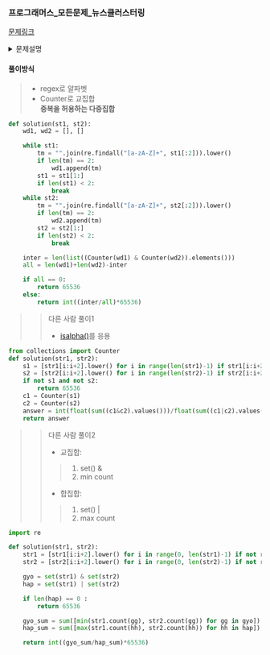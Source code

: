 ### 프로그래머스_모든문제_뉴스클러스터링
[문제링크](https://programmers.co.kr/learn/courses/30/lessons/17677)

<details>
  <summary>문제설명</summary>

  자카드 유사도는 집합 간의 유사도를 검사하는 여러 방법 중의 하나로 알려져 있다.  <br>
  두 집합 A, B 사이의 자카드 유사도 J(A, B)는 두 집합의 교집합 크기를 두 집합의 합집합 크기로 나눈 값으로 정의된다. <br>
  
  예를 들어 집합 A = {1, 2, 3}, 집합 B = {2, 3, 4}라고 할 때,  <br>
  교집합 A ∩ B = {2, 3}, 합집합 A ∪ B = {1, 2, 3, 4}이 되므로,  <br>
  집합 A, B 사이의 자카드 유사도 J(A, B) = 2/4 = 0.5가 된다.  <br>
  집합 A와 집합 B가 모두 공집합일 경우에는 나눗셈이 정의되지 않으니 따로 J(A, B) = 1로 정의한다. <br>
  자카드 유사도는 원소의 중복을 허용하는 다중집합에 대해서 확장할 수 있다.  <br>
  다중집합 A는 원소 “1”을 3개 가지고 있고, 다중집합 B는 원소 “1”을 5개 가지고 있다고 하자.  <br>
  이 다중집합의 교집합 A ∩ B는 원소 “1”을 min(3, 5)인 3개, 합집합 A ∪ B는 원소 “1”을 max(3, 5)인 5개 가지게 된다. <br>
  
  
  
  다중집합 A = {1, 1, 2, 2, 3}, 다중집합 B = {1, 2, 2, 4, 5}라고 하면,  <br>
  교집합 A ∩ B = {1, 2, 2}, 합집합 A ∪ B = {1, 1, 2, 2, 3, 4, 5}가 되므로,  <br>
  자카드 유사도 J(A, B) = 3/7, 약 0.42가 된다. <br>
  
  이를 이용하여 문자열 사이의 유사도를 계산하는데 이용할 수 있다.  <br>
  문자열 “FRANCE”와 “FRENCH”가 주어졌을 때, 이를 두 글자씩 끊어서 다중집합을 만들 수 있다.  <br>
  
  
  각각 {FR, RA, AN, NC, CE}, {FR, RE, EN, NC, CH}가 되며,  <br>
  교집합은 {FR, NC}, 합집합은 {FR, RA, AN, NC, CE, RE, EN, CH}가 되므로,  <br>
  두 문자열 사이의 자카드 유사도 J("FRANCE", "FRENCH") = 2/8 = 0.25가 된다. <br>

  > 입력 형식 <br>
  > - 입력으로는 str1과 str2의 두 문자열이 들어온다. 각 문자열의 길이는 2 이상, 1,000 이하이다. <br>
  > - 입력으로 들어온 문자열은 두 글자씩 끊어서 다중집합의 원소로 만든다. 이때 영문자로 된 글자 쌍만 유효하고,  <br>
      기타 공백이나 숫자, 특수 문자가 들어있는 경우는 그 글자 쌍을 버린다. <br> 
      예를 들어 “ab+”가 입력으로 들어오면, “ab”만 다중집합의 원소로 삼고, “b+”는 버린다.<br> 
  > - 다중집합 원소 사이를 비교할 때, 대문자와 소문자의 차이는 무시한다. <br> 
  > “AB”와 “Ab”, “ab”는 같은 원소로 취급한다. <br>

  > 출력 형식 <br>
  > - 입력으로 들어온 두 문자열의 자카드 유사도를 출력한다.  <br>
  > 유사도 값은 0에서 1 사이의 실수이므로, 이를 다루기 쉽도록 65536을 곱한 후에 소수점 아래를 버리고 정수부만 출력한다. <br>
</details>


#### 풀이방식
> - regex로 알파벳
> - Counter로 교집합<br>
> **중복을 허용하는 다중집합**


```python
def solution(st1, st2):
    wd1, wd2 = [], []

    while st1:
        tm = "".join(re.findall("[a-zA-Z]+", st1[:2])).lower()
        if len(tm) == 2:
            wd1.append(tm)
        st1 = st1[1:]
        if len(st1) < 2:
            break
    while st2:
        tm = "".join(re.findall("[a-zA-Z]+", st2[:2])).lower()
        if len(tm) == 2:
            wd2.append(tm)
        st2 = st2[1:]
        if len(st2) < 2:
            break

    inter = len(list((Counter(wd1) & Counter(wd2)).elements()))
    all = len(wd1)+len(wd2)-inter

    if all == 0:
        return 65536
    else:
        return int((inter/all)*65536)
```


>> 다른 사람 풀이1
>> - [isalpha()](https://www.w3schools.com/python/ref_string_isalpha.asp)를 응용
```python
from collections import Counter
def solution(str1, str2):
    s1 = [str1[i:i+2].lower() for i in range(len(str1)-1) if str1[i:i+2].isalpha()]
    s2 = [str2[i:i+2].lower() for i in range(len(str2)-1) if str2[i:i+2].isalpha()]
    if not s1 and not s2:
        return 65536
    c1 = Counter(s1)
    c2 = Counter(s2)
    answer = int(float(sum((c1&c2).values()))/float(sum((c1|c2).values())) * 65536)
    return answer
```

>> 다른 사람 풀이2
>> - 교집합: 
>>> 1. set() & <br>
>>> 2. min count
>> - 합집합:
>>> 1. set() | <br>
>>> 2. max count 

```python
import re

def solution(str1, str2):
    str1 = [str1[i:i+2].lower() for i in range(0, len(str1)-1) if not re.findall('[^a-zA-Z]+', str1[i:i+2])]
    str2 = [str2[i:i+2].lower() for i in range(0, len(str2)-1) if not re.findall('[^a-zA-Z]+', str2[i:i+2])]

    gyo = set(str1) & set(str2)
    hap = set(str1) | set(str2)

    if len(hap) == 0 :
        return 65536

    gyo_sum = sum([min(str1.count(gg), str2.count(gg)) for gg in gyo])
    hap_sum = sum([max(str1.count(hh), str2.count(hh)) for hh in hap])

    return int((gyo_sum/hap_sum)*65536)
```
